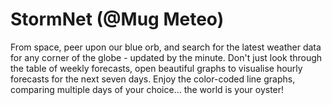 # StormNet (@Mug Meteo)

From space, peer upon our blue orb, and search for the latest weather data for any corner of the globe - updated by the minute. Don't just look through the table of weekly forecasts, open beautiful graphs to visualise hourly forecasts for the next seven days. Enjoy the color-coded line graphs, comparing multiple days of your choice... the world is your oyster!
